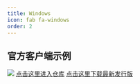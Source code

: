 ```yaml
---
title: Windows
icon: fab fa-windows
order: 2
---
```


## 官方客户端示例
![](https://images.server.xiaozhuhouses.asia:3000/i/2025/08/13/khffut.png)
[点击这里进入仓库](https://github.com/yxsj245/SClipBoard_Client)
[点击这里下载最新发行版](https://github.com/yxsj245/SClipBoard_Client/releases)
